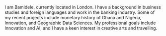 I am Bamidele, currently located in London. I have a background in business studies and foreign languages and work in the banking industry. Some of my recent projects include monetary history of Ghana and Nigeria, Innovation, and Geographic Data Sciences. My professional goals include Innovation and AI, and I have a keen interest in creative arts and travelling.
